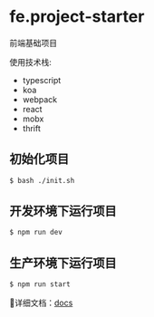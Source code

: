 # fe.project-starter
前端基础项目

使用技术栈:
- typescript
- koa
- webpack
- react
- mobx
- thrift

## 初始化项目
```bash
$ bash ./init.sh
```

## 开发环境下运行项目
```bash
$ npm run dev
```

## 生产环境下运行项目
```bash
$ npm run start
```

详细文档：[docs](./docs/index.md)